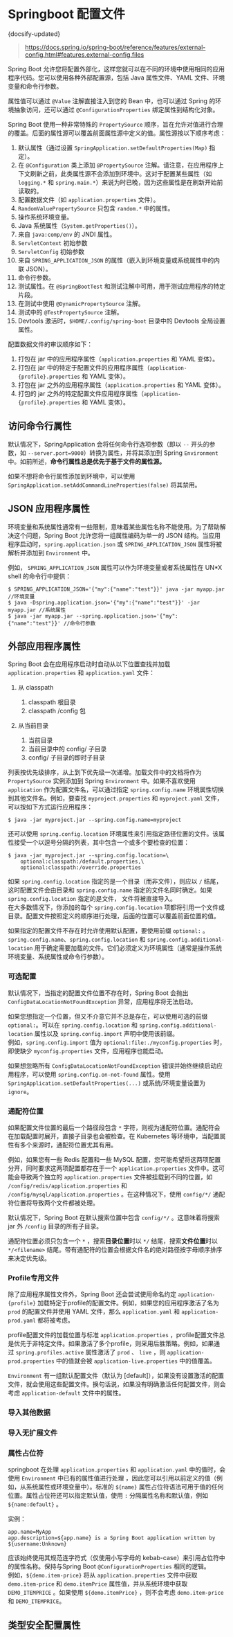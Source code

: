 #  Springboot 配置文件
{docsify-updated}

> https://docs.spring.io/spring-boot/reference/features/external-config.html#features.external-config.files

Spring Boot 允许您将配置外部化，这样您就可以在不同的环境中使用相同的应用程序代码。您可以使用各种外部配置源，包括 Java 属性文件、YAML 文件、环境变量和命令行参数。

属性值可以通过 `@Value` 注解直接注入到您的 Bean 中，也可以通过 Spring 的环境抽象访问，还可以通过 `@ConfigurationProperties` 绑定属性到结构化对象。

Spring Boot 使用一种非常特殊的 `PropertySource` 顺序，旨在允许对值进行合理的覆盖。后面的属性源可以覆盖前面属性源中定义的值。属性源按以下顺序考虑：
1. 默认属性（通过设置 `SpringApplication.setDefaultProperties(Map)` 指定）。
2. 在 `@Configuration` 类上添加 `@PropertySource` 注解。请注意，在应用程序上下文刷新之前，此类属性源不会添加到环境中。这对于配置某些属性（如 `logging.*` 和 `spring.main.*`）来说为时已晚，因为这些属性是在刷新开始前读取的。
3. 配置数据文件（如 `application.properties` 文件）。
4. `RandomValuePropertySource` 只包含 `random.*` 中的属性。
5. 操作系统环境变量。
6. Java 系统属性（`System.getProperties()`）。
7. 来自 `java:comp/env` 的 JNDI 属性。
8. `ServletContext` 初始参数
9. `ServletConfig` 初始参数
10. 来自 `SPRING_APPLICATION_JSON` 的属性（嵌入到环境变量或系统属性中的内联 JSON）。
11. 命令行参数。
12. 测试属性。在 `@SpringBootTest` 和测试注解中可用，用于测试应用程序的特定片段。
13. 在测试中使用 `@DynamicPropertySource` 注解。
14. 测试中的 `@TestPropertySource` 注解。
15. Devtools 激活时，`$HOME/.config/spring-boot` 目录中的 Devtools 全局设置属性。

配置数据文件的审议顺序如下：
1. 打包在 jar 中的应用程序属性（`application.properties` 和 YAML 变体）。
2. 打包在 jar 中的特定于配置文件的应用程序属性（`application-{profile}.properties` 和 YAML 变体）。
3. 打包在 jar 之外的应用程序属性（`application.properties` 和 YAML 变体）。
4. 打包的 jar 之外的特定配置文件应用程序属性（`application-{profile}.properties` 和 YAML 变体）。


## 访问命令行属性
默认情况下，SpringApplication 会将任何命令行选项参数（即以 `--` 开头的参数，如 `--server.port=9000`）转换为属性，并将其添加到 Spring `Environment` 中。如前所述，**命令行属性总是优先于基于文件的属性源。**

如果不想将命令行属性添加到环境中，可以使用 `SpringApplication.setAddCommandLineProperties(false)` 将其禁用。

## JSON 应用程序属性
环境变量和系统属性通常有一些限制，意味着某些属性名称不能使用。为了帮助解决这个问题，Spring Boot 允许您将一组属性编码为单一的 JSON 结构。当应用程序启动时，`spring.application.json` 或 `SPRING_APPLICATION_JSON` 属性将被解析并添加到 `Environment` 中。

例如， `SPRING_APPLICATION_JSON` 属性可以作为环境变量或者系统属性在 UN*X shell 的命令行中提供：
```
$ SPRING_APPLICATION_JSON='{"my":{"name":"test"}}' java -jar myapp.jar //环境变量
$ java -Dspring.application.json='{"my":{"name":"test"}}' -jar myapp.jar //系统属性
$ java -jar myapp.jar --spring.application.json='{"my":{"name":"test"}}' //命令行参数
```

## 外部应用程序属性
Spring Boot 会在应用程序启动时自动从以下位置查找并加载 `application.properties` 和 `application.yaml` 文件：
1. 从 classpath
   1. classpath 根目录
   2. classpath /config 包

2. 从当前目录
   1. 当前目录
   2. 当前目录中的 config/ 子目录
   3. config/ 子目录的即时子目录

列表按优先级排序，从上到下优先级一次递增。加载文件中的文档将作为 `PropertySource` 实例添加到 Spring `Environment` 中。如果不喜欢使用 `application` 作为配置文件名，可以通过指定 `spring.config.name` 环境属性切换到其他文件名。例如，要查找 `myproject.properties` 和 `myproject.yaml` 文件，可以按如下方式运行应用程序：
```
$ java -jar myproject.jar --spring.config.name=myproject
```

还可以使用 `spring.config.location` 环境属性来引用指定路径位置的文件。该属性接受一个以逗号分隔的列表，其中包含一个或多个要检查的位置：
```
$ java -jar myproject.jar --spring.config.location=\
	optional:classpath:/default.properties,\
	optional:classpath:/override.properties
```
如果 `spring.config.location` 指定的是一个目录（而非文件），则应以 `/` 结尾，这时配置文件会由目录和 `spring.config.name` 指定的文件名同时确定。如果 `spring.config.location` 指定的是文件， 文件将被直接导入。  
在大多数情况下，你添加的每个 `spring.config.location` 项都将引用一个文件或目录。配置文件按照定义的顺序进行处理，后面的位置可以覆盖前面位置的值。

如果指定的配置文件不存在时允许使用默认配置，要使用前缀 `optional:` 。 `spring.config.name`、`spring.config.location` 和 `spring.config.additional-location` 用于确定需要加载的文件。它们必须定义为环境属性（通常是操作系统环境变量、系统属性或命令行参数）。


### 可选配置
默认情况下，当指定的配置文件位置不存在时，Spring Boot 会抛出 `ConfigDataLocationNotFoundException` 异常，应用程序将无法启动。

如果您想指定一个位置，但又不介意它并不总是存在，可以使用可选的前缀 `optional:`。可以在 `spring.config.location` 和 `spring.config.additional-location` 属性以及 `spring.config.import` 声明中使用该前缀。  
例如，`spring.config.import` 值为 `optional:file:./myconfig.properties` 时，即使缺少 `myconfig.properties` 文件，应用程序也能启动。

如果想忽略所有 `ConfigDataLocationNotFoundException` 错误并始终继续启动应用程序，可以使用 `spring.config.on-not-found` 属性。使用 `SpringApplication.setDefaultProperties(...)` 或系统/环境变量设置为 `ignore`。

### 通配符位置
如果配置文件位置的最后一个路径段包含 `*` 字符，则视为通配符位置。通配符会在加载配置时展开，直接子目录也会被检查。在 Kubernetes 等环境中，当配置属性有多个来源时，通配符位置尤其有用。

例如，如果您有一些 Redis 配置和一些 MySQL 配置，您可能希望将这两项配置分开，同时要求这两项配置都存在于一个 `application.properties` 文件中。这可能会导致两个独立的 `application.properties` 文件被挂载到不同的位置，如 `/config/redis/application.properties` 和 `/config/mysql/application.properties` 。在这种情况下，使用 `config/*/` 通配符位置将导致两个文件都被处理。

默认情况下，Spring Boot 在默认搜索位置中包含 `config/*/` 。这意味着将搜索 jar 外 `/config` 目录的所有子目录。

通配符位置必须只包含一个 `*` ，搜索**目录位置**时以 `*/` 结尾，搜索**文件位置**时以 `*/<filename>` 结尾。带有通配符的位置会根据文件名的绝对路径按字母顺序排序来决定优先级。

### Profile专用文件
除了应用程序属性文件外，Spring Boot 还会尝试使用命名约定 `application-{profile}` 加载特定于profile的配置文件。例如，如果您的应用程序激活了名为 `prod` 的配置文件并使用 YAML 文件，那么 `application.yaml` 和 `application-prod.yaml` 都将被考虑。

profile配置文件的加载位置与标准 `application.properties` ，profile配置文件总是优先于非特定文件。如果激活了多个profile，则采用后胜策略。例如，如果通过 `spring.profiles.active` 属性激活了 `prod` 、 `live` ，则 `application-prod.properties` 中的值就会被 `application-live.properties` 中的值覆盖。

`Environment` 有一组默认配置文件（默认为 [default]），如果没有设置激活的配置文件，就会使用这些配置文件。换句话说，如果没有明确激活任何配置文件，则会考虑 `application-default` 文件中的属性。

### 导入其他数据
### 导入无扩展文件

### 属性占位符
springboot 在处理 `application.properties` 和 `application.yaml` 中的值时，会使用 `Environment` 中已有的属性值进行处理 ，因此您可以引用以前定义的值（例如，从系统属性或环境变量中）。标准的 `${name}` 属性占位符语法可用于值的任何位置。属性占位符还可以指定默认值，使用 `:` 分隔属性名称和默认值，例如 `${name:default}` 。

实例：
```
app.name=MyApp
app.description=${app.name} is a Spring Boot application written by ${username:Unknown}
```

应该始终使用其规范连字符式（仅使用小写字母的 kebab-case）来引用占位符中的属性名称。保持与Spring Boot `@ConfigurationProperties` 相同的逻辑。  
例如，`${demo.item-price}` 将从 `application.properties` 文件中获取 `demo.item-price` 和 `demo.itemPrice` 属性值，并从系统环境中获取 `DEMO_ITEMPRICE` 。如果使用 `${demo.itemPrice}` ，则不会考虑 `demo.item-price` 和 `DEMO_ITEMPRICE`。

## 类型安全配置属性